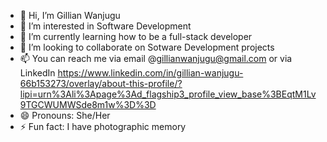 - 👋 Hi, I’m Gillian Wanjugu
- 👀 I’m interested in Software Development
- 🌱 I’m currently learning how to be a full-stack developer
- 💞️ I’m looking to collaborate on Sotware Development projects
- 📫 You can reach me via email @gillianwanjugu@gmail.com or via LinkedIn https://www.linkedin.com/in/gillian-wanjugu-66b153273/overlay/about-this-profile/?lipi=urn%3Ali%3Apage%3Ad_flagship3_profile_view_base%3BEqtM1Lv9TGCWUMWSde8m1w%3D%3D
- 😄 Pronouns: She/Her
- ⚡ Fun fact: I have photographic memory

<!---
GillianWanjugu/GillianWanjugu is a ✨ special ✨ repository because its `README.md` (this file) appears on your GitHub profile.
You can click the Preview link to take a look at your changes.
--->
